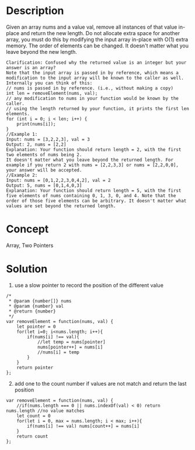 # Description
Given an array nums and a value val, remove all instances of that value in-place and return the new length. Do not allocate extra space for another array, you must do this by modifying the input array in-place with O(1) extra memory. The order of elements can be changed. It doesn't matter what you leave beyond the new length.
```
Clarification: Confused why the returned value is an integer but your answer is an array?
Note that the input array is passed in by reference, which means a modification to the input array will be known to the caller as well.
Internally you can think of this:
// nums is passed in by reference. (i.e., without making a copy)
int len = removeElement(nums, val);
// any modification to nums in your function would be known by the caller.
// using the length returned by your function, it prints the first len elements.
for (int i = 0; i < len; i++) {
    print(nums[i]);
}
//Example 1:
Input: nums = [3,2,2,3], val = 3
Output: 2, nums = [2,2]
Explanation: Your function should return length = 2, with the first two elements of nums being 2.
It doesn't matter what you leave beyond the returned length. For example if you return 2 with nums = [2,2,3,3] or nums = [2,2,0,0], your answer will be accepted.
//Example 2:
Input: nums = [0,1,2,2,3,0,4,2], val = 2
Output: 5, nums = [0,1,4,0,3]
Explanation: Your function should return length = 5, with the first five elements of nums containing 0, 1, 3, 0, and 4. Note that the order of those five elements can be arbitrary. It doesn't matter what values are set beyond the returned length.
```
# Concept
Array, Two Pointers
# Solution
1. use a slow pointer to record the position of the different value
```
/*
 * @param {number[]} nums
 * @param {number} val
 * @return {number}
 */
var removeElement = function(nums, val) {
    let pointer = 0
    for(let i=0; i<nums.length; i++){
        if(nums[i] !== val){
            //let temp = nums[pointer]
            nums[pointer++] = nums[i]
            //nums[i] = temp
        }
    }
    return pointer 
};
```
2. add one to the count number if values are not match and return the last position
```
var removeElement = function(nums, val) {
    //if(nums.length === 0 || nums.indexOf(val) < 0) return nums.length //no value matches
    let count = 0
    for(let i = 0, max = nums.length; i < max; i++){
        if(nums[i] !== val) nums[count++] = nums[i]
    }
    return count
};
```
